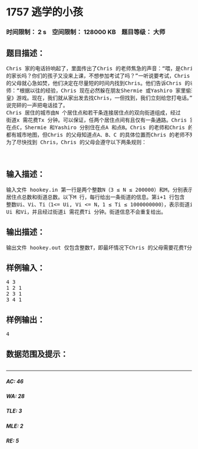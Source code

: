 # 1757 逃学的小孩   
### 时间限制： 2 s&nbsp;&nbsp;&nbsp;&nbsp;空间限制： 128000 KB&nbsp;&nbsp;&nbsp;&nbsp;题目等级： 大师  
## 题目描述：  

<pre>
Chris 家的电话铃响起了，里面传出了Chris 的老师焦急的声音：“喂，是Chris  
的家长吗？你们的孩子又没来上课，不想参加考试了吗？”一听说要考试，Chris  
的父母就心急如焚，他们决定在尽量短的时间内找到Chris。他们告诉Chris 的老  
师：“根据以往的经验，Chris 现在必然躲在朋友Shermie 或Yashiro 家里偷玩《拳  
皇》游戏。现在，我们就从家出发去找Chris，一但找到，我们立刻给您打电话。”  
说完砰的一声把电话挂了。  
Chris 居住的城市由N 个居住点和若干条连接居住点的双向街道组成，经过  
街道x 需花费Tx 分钟。可以保证，任两个居住点间有且仅有一条通路。Chris 家  
在点C，Shermie 和Yashiro 分别住在点A 和点B。Chris 的老师和Chris 的父母  
都有城市地图，但Chris 的父母知道点A、B、C 的具体位置而Chris 的老师不知。  
为了尽快找到 Chris，Chris 的父母会遵守以下两条规则：  


</pre>
  
  
## 输入描述：  

<pre>
输入文件 hookey.in 第一行是两个整数N（3 ≤ N ≤ 200000）和M，分别表示  
居住点总数和街道总数。以下M 行，每行给出一条街道的信息。第i+1 行包含  
整数Ui、Vi、Ti（1<= Ui, Vi <= N，1 ≤ Ti ≤ 1000000000），表示街道i 连接居住点  
Ui 和Vi，并且经过街道i 需花费Ti 分钟。街道信息不会重复给出。
</pre>
  
  
## 输出描述：  

<pre>
输出文件 hookey.out 仅包含整数T，即最坏情况下Chris 的父母需要花费T分钟才能找到Chris。
</pre>
  
  
## 样例输入：  

<pre>
4 3  
1 2 1  
2 3 1  
3 4 1
</pre>
  
  
## 样例输出：  

<pre>
4
</pre>
  
  
## 数据范围及提示：  

<pre>
</pre>
  
  
***  

##### AC: 46  
##### WA: 28  
##### TLE: 3  
##### MLE: 2  
##### RE: 5  
